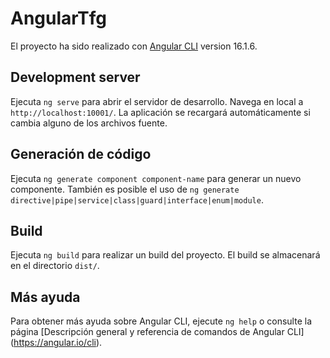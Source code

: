 # AngularTfg

El proyecto ha sido realizado con [Angular CLI](https://github.com/angular/angular-cli) version 16.1.6.

## Development server

Ejecuta `ng serve` para abrir el servidor de desarrollo. Navega en local a `http://localhost:10001/`. La aplicación se recargará automáticamente si cambia alguno de los archivos fuente.

## Generación de código

Ejecuta `ng generate component component-name` para generar un nuevo componente. También es posible el uso de `ng generate directive|pipe|service|class|guard|interface|enum|module`.

## Build

Ejecuta `ng build` para realizar un build del proyecto. El build se almacenará en el directorio `dist/`.

## Más ayuda

Para obtener más ayuda sobre Angular CLI, ejecute `ng help` o consulte la página [Descripción general y referencia de comandos de Angular CLI] (https://angular.io/cli).
